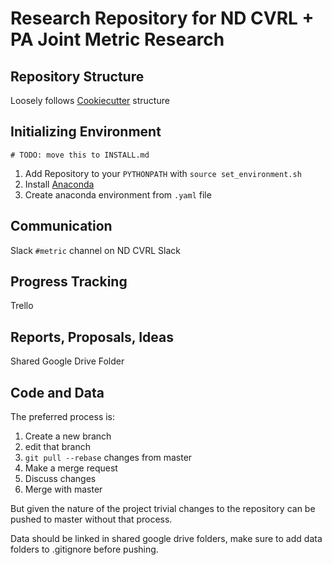 # Research Repository for ND CVRL + PA Joint Metric Research

## Repository Structure

Loosely follows [Cookiecutter](https://drivendata.github.io/cookiecutter-data-science/) structure

## Initializing Environment

`# TODO: move this to INSTALL.md`
1.  Add Repository to your `PYTHONPATH` with `source set_environment.sh`
2.  Install [Anaconda](https://www.anaconda.com/distribution/)
2.  Create anaconda environment from `.yaml` file

## Communication

Slack `#metric` channel on ND CVRL Slack

## Progress Tracking

Trello

## Reports, Proposals, Ideas

Shared Google Drive Folder

## Code and Data

The preferred process is:
1. Create a new branch
2. edit that branch
3. `git pull --rebase` changes from master
4. Make a merge request
5. Discuss changes
6. Merge with master

But given the nature of the project trivial changes to the repository can be pushed to master without that process.

Data should be linked in shared google drive folders, make sure to add data folders to .gitignore before pushing.